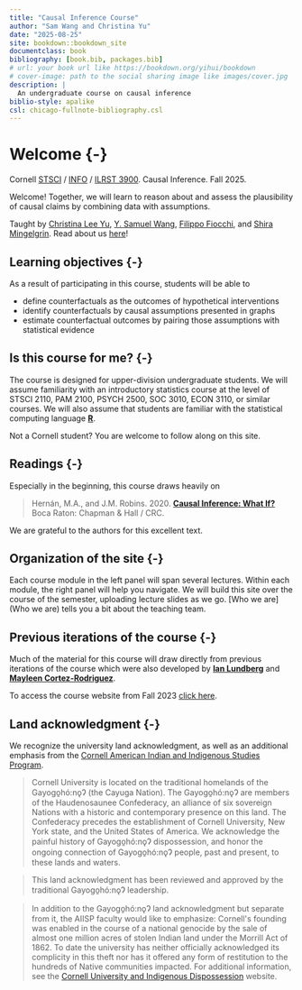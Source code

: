 ```yaml
--- 
title: "Causal Inference Course"
author: "Sam Wang and Christina Yu"
date: "2025-08-25"
site: bookdown::bookdown_site
documentclass: book
bibliography: [book.bib, packages.bib]
# url: your book url like https://bookdown.org/yihui/bookdown
# cover-image: path to the social sharing image like images/cover.jpg
description: |
  An undergraduate course on causal inference
biblio-style: apalike
csl: chicago-fullnote-bibliography.csl
---
```


# Welcome {-}

Cornell [STSCI](https://classes.cornell.edu/browse/roster/FA25/class/STSCI/3900) / [INFO](https://classes.cornell.edu/browse/roster/FA25/class/INFO3900) / [ILRST 3900](https://classes.cornell.edu/browse/roster/FA25/class/STSCI/3900). Causal Inference. Fall 2025.

Welcome! Together, we will learn to reason about and assess the plausibility of causal claims by combining data with assumptions.

Taught by [Christina Lee Yu](https://cleeyu.orie.cornell.edu/), [Y. Samuel Wang](https://ysamuelwang.com/), [Filippo Fiocchi](https://filippofiocchi.github.io/), and [Shira Mingelgrin](https://stat.cornell.edu/people/phds/shira-mingelgrin). Read about us [here](who-we-are)!

## Learning objectives {-}

As a result of participating in this course, students will be able to

* define counterfactuals as the outcomes of hypothetical interventions
* identify counterfactuals by causal assumptions presented in graphs
* estimate counterfactual outcomes by pairing those assumptions with statistical evidence

## Is this course for me? {-}

The course is designed for upper-division undergraduate students. We will assume familiarity with an introductory statistics course at the level of STSCI 2110, PAM 2100, PSYCH 2500, SOC 3010, ECON 3110, or similar courses. We will also assume that students are familiar with the statistical computing language [**R**](https://www.r-project.org/).

Not a Cornell student? You are welcome to follow along on this site.

## Readings {-}

Especially in the beginning, this course draws heavily on

> Hernán, M.A., and J.M. Robins. 2020. [**Causal Inference: What If?**](https://www.hsph.harvard.edu/miguel-hernan/causal-inference-book/) Boca Raton: Chapman \& Hall / CRC.

We are grateful to the authors for this excellent text. 

## Organization of the site {-}

Each course module in the left panel will span several lectures. Within each module, the right panel will help you navigate. We will build this site over the course of the semester, uploading lecture slides as we go. [Who we are](Who we are) tells you a bit about the teaching team.

## Previous iterations of the course {-}
Much of the material for this course will draw directly from previous iterations of the course which were also developed by [**Ian Lundberg**](https://www.ianlundberg.org/) and [**Mayleen Cortez-Rodriguez**](https://www.mayleencortez.com/).

To access the course website from Fall 2023 [click here](https://causal3900.github.io/fa23). 


## Land acknowledgment {-}

We recognize the university land acknowledgment, as well as an additional emphasis from the [Cornell American Indian and Indigenous Studies Program](https://cals.cornell.edu/american-indian-indigenous-studies).

> Cornell University is located on the traditional homelands of the Gayogo̱hó:nǫɁ (the Cayuga Nation). The Gayogo̱hó:nǫɁ are members of the Haudenosaunee Confederacy, an alliance of six sovereign Nations with a historic and contemporary presence on this land. The Confederacy precedes the establishment of Cornell University, New York state, and the United States of America. We acknowledge the painful history of Gayogo̱hó:nǫɁ dispossession, and honor the ongoing connection of Gayogo̱hó:nǫɁ people, past and present, to these lands and waters.


> This land acknowledgment has been reviewed and approved by the traditional Gayogo̱hó:nǫɁ leadership.

> In addition to the Gayogo̱hó:nǫɁ land acknowledgment but separate from it, the AIISP faculty would like to emphasize: Cornell's founding was enabled in the course of a national genocide by the sale of almost one million acres of stolen Indian land under the Morrill Act of 1862. To date the university has neither officially acknowledged its complicity in this theft nor has it offered any form of restitution to the hundreds of Native communities impacted. For additional information, see the [Cornell University and Indigenous Dispossession](https://blogs.cornell.edu/cornelluniversityindigenousdispossession/) website.
